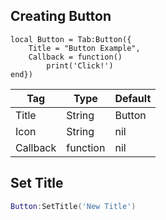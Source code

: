 ## Creating Button
```luau
local Button = Tab:Button({
    Title = "Button Example",
    Callback = function()
        print('Click!')
end})
```

| Tag         | Type        | Default  |
| ----------- | ----------- |----------|
| Title       | String      | Button   |
| Icon        | String      | nil      |
| Callback    | function    | nil      |

## Set Title
```lua
Button:SetTitle('New Title')
```
